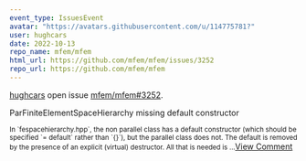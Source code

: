 ```yaml
---
event_type: IssuesEvent
avatar: "https://avatars.githubusercontent.com/u/114775781?"
user: hughcars
date: 2022-10-13
repo_name: mfem/mfem
html_url: https://github.com/mfem/mfem/issues/3252
repo_url: https://github.com/mfem/mfem
---
```


<a href='https://github.com/hughcars' target='_blank'>hughcars</a> open issue <a href='https://github.com/mfem/mfem/issues/3252' target='_blank'>mfem/mfem#3252</a>.

<p>ParFiniteElementSpaceHierarchy missing default constructor</p><small>In `fespacehierarchy.hpp`, the non parallel class has a default constructor (which should be specified `= default` rather than `{}`), but the parallel class does not. The default is removed by the presence of an explicit (virtual) destructor. All that is needed is ...</small><a href='https://github.com/mfem/mfem/issues/3252' target='_blank'>View Comment</a>